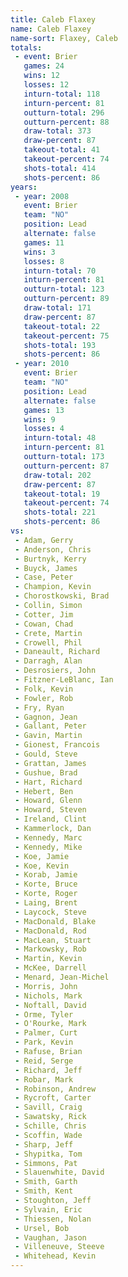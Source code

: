 ```yaml
---
title: Caleb Flaxey
name: Caleb Flaxey
name-sort: Flaxey, Caleb
totals:
 - event: Brier
   games: 24
   wins: 12
   losses: 12
   inturn-total: 118
   inturn-percent: 81
   outturn-total: 296
   outturn-percent: 88
   draw-total: 373
   draw-percent: 87
   takeout-total: 41
   takeout-percent: 74
   shots-total: 414
   shots-percent: 86
years:
 - year: 2008
   event: Brier
   team: "NO"
   position: Lead
   alternate: false
   games: 11
   wins: 3
   losses: 8
   inturn-total: 70
   inturn-percent: 81
   outturn-total: 123
   outturn-percent: 89
   draw-total: 171
   draw-percent: 87
   takeout-total: 22
   takeout-percent: 75
   shots-total: 193
   shots-percent: 86
 - year: 2010
   event: Brier
   team: "NO"
   position: Lead
   alternate: false
   games: 13
   wins: 9
   losses: 4
   inturn-total: 48
   inturn-percent: 81
   outturn-total: 173
   outturn-percent: 87
   draw-total: 202
   draw-percent: 87
   takeout-total: 19
   takeout-percent: 74
   shots-total: 221
   shots-percent: 86
vs:
 - Adam, Gerry
 - Anderson, Chris
 - Burtnyk, Kerry
 - Buyck, James
 - Case, Peter
 - Champion, Kevin
 - Chorostkowski, Brad
 - Collin, Simon
 - Cotter, Jim
 - Cowan, Chad
 - Crete, Martin
 - Crowell, Phil
 - Daneault, Richard
 - Darragh, Alan
 - Desrosiers, John
 - Fitzner-LeBlanc, Ian
 - Folk, Kevin
 - Fowler, Rob
 - Fry, Ryan
 - Gagnon, Jean
 - Gallant, Peter
 - Gavin, Martin
 - Gionest, Francois
 - Gould, Steve
 - Grattan, James
 - Gushue, Brad
 - Hart, Richard
 - Hebert, Ben
 - Howard, Glenn
 - Howard, Steven
 - Ireland, Clint
 - Kammerlock, Dan
 - Kennedy, Marc
 - Kennedy, Mike
 - Koe, Jamie
 - Koe, Kevin
 - Korab, Jamie
 - Korte, Bruce
 - Korte, Roger
 - Laing, Brent
 - Laycock, Steve
 - MacDonald, Blake
 - MacDonald, Rod
 - MacLean, Stuart
 - Markowsky, Rob
 - Martin, Kevin
 - McKee, Darrell
 - Menard, Jean-Michel
 - Morris, John
 - Nichols, Mark
 - Noftall, David
 - Orme, Tyler
 - O'Rourke, Mark
 - Palmer, Curt
 - Park, Kevin
 - Rafuse, Brian
 - Reid, Serge
 - Richard, Jeff
 - Robar, Mark
 - Robinson, Andrew
 - Rycroft, Carter
 - Savill, Craig
 - Sawatsky, Rick
 - Schille, Chris
 - Scoffin, Wade
 - Sharp, Jeff
 - Shypitka, Tom
 - Simmons, Pat
 - Slauenwhite, David
 - Smith, Garth
 - Smith, Kent
 - Stoughton, Jeff
 - Sylvain, Eric
 - Thiessen, Nolan
 - Ursel, Bob
 - Vaughan, Jason
 - Villeneuve, Steeve
 - Whitehead, Kevin
---
```

